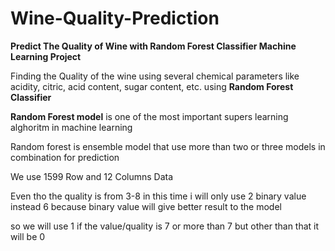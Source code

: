 # Wine-Quality-Prediction
**Predict The Quality of Wine with Random Forest Classifier Machine Learning Project**

Finding the Quality of the wine using several chemical parameters like acidity, citric, acid content, sugar content, etc. using **Random Forest Classifier**

**Random Forest model** is one of the most important supers learning alghoritm in machine learning

Random forest is ensemble model that use more than two or three models in combination for prediction

We use 1599 Row and 12 Columns Data

Even tho the quality is from 3-8 in this time i will only use 2 binary value instead 6 because binary value will give better result to the model

so we will use 1 if the value/quality is 7 or more than 7 but other than that it will be 0

